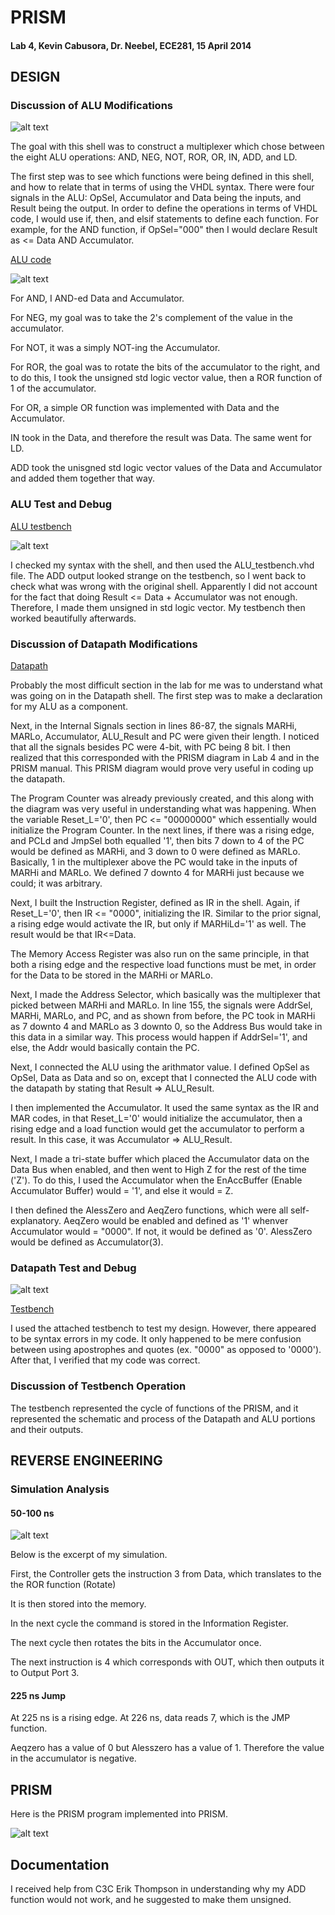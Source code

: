 PRISM
=====

#### Lab 4, Kevin Cabusora, Dr. Neebel, ECE281, 15 April 2014

## DESIGN

### Discussion of ALU Modifications

![alt text][Schematic.PNG]

[Schematic.PNG]:  https://github.com/KevinCabusora/PRISM/blob/master/Schematic.PNG?raw=true "Schematic.PNG"

The goal with this shell was to construct a multiplexer which chose between the eight ALU operations:  AND, NEG, NOT, ROR, OR, IN, ADD, and LD.

The first step was to see which functions were being defined in this shell, and how to relate that in terms of using the VHDL syntax.  There were four signals in the ALU:  OpSel, Accumulator and Data being the inputs, and Result being the output.  In order to define the operations in terms of VHDL code, I would use if, then, and elsif statements to define each function.  For example, for the AND function, if OpSel="000" then I would declare Result as <= Data AND Accumulator.

[ALU code](ALU_shell.vhd)

![alt text][ALU_signal_declarations.PNG]

[ALU_signal_declarations.PNG]:  https://github.com/KevinCabusora/PRISM/blob/master/ALU_signal_declarations.PNG?raw=true "ALU_signal_declarations.PNG"

For AND, I AND-ed Data and Accumulator.  

For NEG, my goal was to take the 2's complement of the value in the accumulator.

For NOT, it was a simply NOT-ing the Accumulator.

For ROR, the goal was to rotate the bits of the accumulator to the right, and to do this, I took the unsigned std logic vector value, then a ROR function of 1 of the accumulator.

For OR, a simple OR function was implemented with Data and the Accumulator.

IN took in the Data, and therefore the result was Data.  The same went for LD.

ADD took the unisgned std logic vector values of the Data and Accumulator and added them together that way.

### ALU Test and Debug

[ALU testbench](ALU_testbench.vhd)

![alt text][ALU_testbench.PNG]

[ALU_testbench.PNG]:  https://github.com/KevinCabusora/PRISM/blob/master/ALU_testbench.PNG?raw=true "ALU_testbench.PNG"

I checked my syntax with the shell, and then used the ALU_testbench.vhd file.  The ADD output looked strange on the testbench, so I went back to check what was wrong with the original shell.  Apparently I did not account for the fact that doing Result <= Data + Accumulator was not enough.  Therefore, I made them unsigned in std logic vector.  My testbench then worked beautifully afterwards.

### Discussion of Datapath Modifications

[Datapath](Datapath_shell.vhd)

Probably the most difficult section in the lab for me was to understand what was going on in the Datapath shell.  The first step was to make a declaration for my ALU as a component.

Next, in the Internal Signals section in lines 86-87, the signals MARHi, MARLo, Accumulator, ALU_Result and PC were given their length.  I noticed that all the signals besides PC were 4-bit, with PC being 8 bit.  I then realized that this corresponded with the PRISM diagram in Lab 4 and in the PRISM manual.  This PRISM diagram would prove very useful in coding up the datapath.

The Program Counter was already previously created, and this along with the diagram was very useful in understanding what was happening.  When the variable Reset_L='0', then PC <= "00000000" which essentially would initialize the Program Counter.  In the next lines, if there was a rising edge, and PCLd and JmpSel both equalled '1', then bits 7 down to 4 of the PC would be defined as MARHi, and 3 down to 0 were defined as MARLo.  Basically, 1 in the multiplexer above the PC would take in the inputs of MARHi and MARLo.  We defined 7 downto 4 for MARHi just because we could; it was arbitrary.

Next, I built the Instruction Register, defined as IR in the shell.  Again, if Reset_L='0', then IR <= "0000", initializing the IR.  Similar to the prior signal, a rising edge would activate the IR, but only if MARHiLd='1' as well.  The result would be that IR<=Data.

The Memory Access Register was also run on the same principle, in that both a rising edge and the respective load functions must be met, in order for the Data to be stored in the MARHi or MARLo.

Next, I made the Address Selector, which basically was the multiplexer that picked between MARHi and MARLo.  In line 155, the signals were AddrSel, MARHi, MARLo, and PC, and as shown from before, the PC took in MARHi as 7 downto 4 and MARLo as 3 downto 0, so the Address Bus would take in this data in a similar way.  This process would happen if AddrSel='1', and else, the Addr would basically contain the PC.

Next, I connected the ALU using the arithmator value.  I defined OpSel as OpSel, Data as Data and so on, except that I connected the ALU code with the datapath by stating that Result => ALU_Result.

I then implemented the Accumulator.  It used the same syntax as the IR and MAR codes, in that Reset_L='0' would initialize the accumulator, then a rising edge and a load function would get the accumulator to perform a result.  In this case, it was Accumulator => ALU_Result.

Next, I made a tri-state buffer which placed the Accumulator data on the Data Bus when enabled, and then went to High Z for the rest of the time ('Z').  To do this, I used the Accumulator when the EnAccBuffer (Enable Accumulator Buffer) would = '1', and else it would = Z.

I then defined the AlessZero and AeqZero functions, which were all self-explanatory.  AeqZero would be enabled and defined as '1' whenver Accumulator would = "0000".  If not, it would be defined as '0'.  AlessZero would be defined as Accumulator(3).

### Datapath Test and Debug

![alt text][Datapath_testbench.png]

[Datapath_testbench.png]:  https://github.com/KevinCabusora/PRISM/blob/master/Datapath_testbench.PNG?raw=true "Datapath_testbench.png"

[Testbench](Datapath_testbench.vhd)

I used the attached testbench to test my design.  However, there appeared to be syntax errors in my code.  It only happened to be mere confusion between using apostrophes and quotes (ex. "0000" as opposed to '0000').  After that, I verified that my code was correct.

### Discussion of Testbench Operation

The testbench represented the cycle of functions of the PRISM, and it represented the schematic and process of the Datapath and ALU portions and their outputs.

## REVERSE ENGINEERING

### Simulation Analysis

#### 50-100 ns

![alt text][50-100ns.PNG]

[50-100ns.PNG]:  https://github.com/KevinCabusora/PRISM/blob/master/50-100ns.PNG?raw=true "50-100ns.PNG"

Below is the excerpt of my simulation.

First, the Controller gets the instruction 3 from Data, which translates to the 
the ROR function (Rotate)

It is then stored into the  memory.

In the next cycle the command is stored in the Information Register.

The next cycle then rotates the bits in the Accumulator once.

The next instruction is 4 which corresponds with OUT, which then outputs it to Output Port 3.

#### 225 ns Jump

At 225 ns is a rising edge.  At 226 ns, data reads 7, which is the JMP function.

Aeqzero has a value of 0 but Alesszero has a value of 1.  Therefore the value in the accumulator is negative.

## PRISM

Here is the PRISM program implemented into PRISM.

![alt text][PRISM Implementation.PNG]

[PRISM Implementation.PNG]:  https://github.com/KevinCabusora/PRISM/blob/master/PRISM%20Implementation.PNG?raw=true "PRISM Implementation.PNG"

## Documentation

I received help from C3C Erik Thompson in understanding why my ADD function would not work, and he suggested to make them unsigned.  









